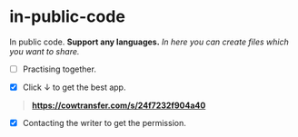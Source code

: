 # in-public-code
In public code. **Support any languages.**
_In here you can create files which you want to share._
- [ ] Practising together.




- [x] Click ↓ to get the best app.
>**https://cowtransfer.com/s/24f7232f904a40**
- [x] Contacting the writer to get the permission.
